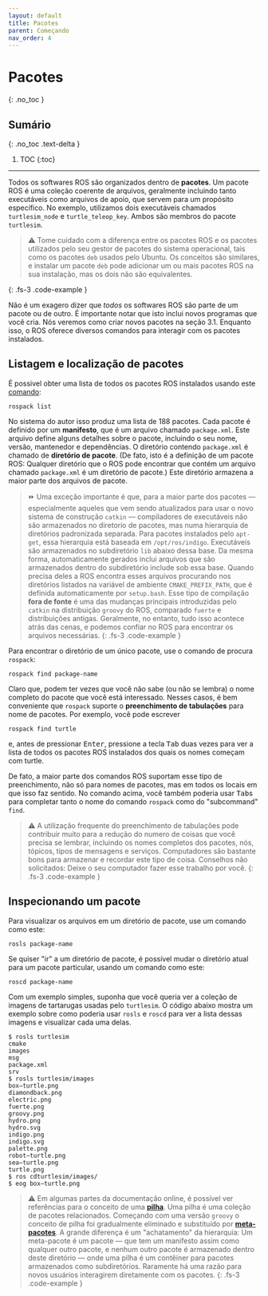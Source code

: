```yaml
---
layout: default
title: Pacotes
parent: Começando
nav_order: 4
---
```


# Pacotes
{: .no_toc }


## Sumário
{: .no_toc .text-delta }

1. TOC
{:toc}

---

Todos os softwares ROS são organizados dentro de **pacotes**. Um pacote ROS é uma coleção coerente de arquivos, geralmente incluindo tanto executáveis como arquivos de apoio, que servem para um propósito específico.
No exemplo, utilizamos dois executáveis chamados `turtlesim_node` e `turtle_teleop_key`.
Ambos são membros do pacote `turtlesim`.

> ⚠️ Tome cuidado com a diferença entre os pacotes ROS e os pacotes utilizados pelo seu gestor de pacotes do sistema operacional, tais como os pacotes `deb` usados pelo Ubuntu.
Os conceitos são similares, e instalar um pacote `deb` pode adicionar um ou mais pacotes ROS na sua instalação, mas os dois não são equivalentes. 

{: .fs-3 .code-example }

Não é um exagero dizer que *todos* os softwares ROS são parte de um pacote ou de outro.
É importante notar que isto inclui novos programas que você cria. Nós veremos como criar novos pacotes na seção 3.1. Enquanto isso, o ROS oferece diversos comandos para interagir com os pacotes instalados.

## Listagem e localização de pacotes

É possivel obter uma lista de todos os pacotes ROS instalados usando este [comando](http://wiki.ros.org/rospack):

```
rospack list
```
No sistema do autor isso produz uma lista de 188 pacotes. Cada pacote é definido por um  **manifesto**, que é um arquivo chamado `package.xml`. Este arquivo define alguns detalhes sobre o pacote, incluindo o seu nome, versão, mantenedor e  dependências.
O diretório contendo `package.xml` é chamado de **diretório de pacote**. (De fato, isto é a definição de um pacote ROS: Qualquer diretório que o ROS pode encontrar que contém um arquivo chamado `package.xml` é um diretório de pacote.) Este diretório armazena a maior parte dos arquivos de pacote.

> ⏩ Uma exceção importante é que, para a maior parte dos pacotes — especialmente aqueles que vem sendo atualizados para usar o novo sistema de construção `catkin` — compiladores de executáveis não são armazenados no diretorio de pacotes, mas numa hierarquia de diretórios padronizada separada. 
> Para pacotes instalados pelo `apt-get`, essa hierarquia está baseada em `/opt/ros/indigo`. Executáveis são armazenados no subdiretório `lib` abaixo dessa base.
Da mesma forma, automaticamente gerados inclui arquivos que são armazenados dentro do subdiretório include sob essa base. Quando precisa deles a ROS encontra esses arquivos procurando nos diretórios listados na variável de ambiente `CMAKE_PREFIX_PATH`, que é definida automaticamente por `setup.bash`. Esse tipo de compilação **fora de fonte** é uma das mudanças principais introduzidas pelo `catkin` na distribuição `groovy` do ROS, comparado `fuerte` e distribuições antigas. Geralmente, no entanto, tudo isso acontece atrás das cenas, e podemos confiar no ROS para encontrar os arquivos necessárias.
{: .fs-3 .code-example }

Para encontrar o diretório de um único pacote, use o comando de procura `rospack`:
```
rospack find package-name
```
Claro que, podem ter vezes que você não sabe (ou não se lembra) o nome completo do pacote que você está interessado. Nesses casos, é bem conveniente que
`rospack` suporte o **preenchimento de tabulações** para nome de pacotes. Por exemplo, você pode escrever
```
rospack find turtle
```
e, antes de pressionar <kbd>Enter</kbd>, pressione a tecla <kbd>Tab</kbd> duas vezes para ver a lista de todos os pacotes ROS instalados dos quais os nomes começam com turtle.
  
De fato, a maior parte dos comandos ROS suportam esse tipo de preenchimento, não só para nomes de pacotes, mas em todos os locais em que isso faz sentido. No comando acima, você também poderia usar <kbd>Tab</kbd>s para completar tanto o nome do comando `rospack` como do "subcommand" `find`.

> ⚠️ A utilização frequente do preenchimento de tabulações pode contribuir muito para a redução do numero de coisas que você precisa se lembrar, incluindo os nomes completos dos pacotes, nós, tópicos, tipos de mensagens e serviços. Computadores são bastante bons para armazenar e recordar este tipo de coisa. Conselhos não solicitados: Deixe o seu computador fazer esse trabalho por você.
{: .fs-3 .code-example }

## Inspecionando um pacote

Para visualizar os arquivos em um diretório de pacote, use um comando como este:
```
rosls package-name
```
Se quiser "ir" a um diretório de pacote, é possível mudar o diretório atual para um pacote particular, usando um comando como este:
```
roscd package-name
```

Com um exemplo simples, suponha que você queria ver a coleção de imagens de tartarugas usadas pelo `turtlesim`. O código abaixo mostra um exemplo sobre como poderia usar `rosls` e `roscd` para ver a lista dessas imagens e visualizar cada uma delas.

```console
$ rosls turtlesim
cmake
images
msg
package.xml
srv
$ rosls turtlesim/images
box−turtle.png
diamondback.png
electric.png
fuerte.png
groovy.png
hydro.png
hydro.svg
indigo.png
indigo.svg
palette.png
robot−turtle.png
sea−turtle.png
turtle.png
$ ros cdturtlesim/images/
$ eog box−turtle.png
```

> ⚠️ Em algumas partes da documentação online, é possível ver referências para o conceito de uma [**pilha**](http://wiki.ros.org/rosbuild/Stacks).  Uma pilha é uma coleção de pacotes relacionados. Começando com uma versão `groovy` o conceito de pilha foi gradualmente eliminado e substituído por [**meta-pacotes**](http://wiki.ros.org/catkin/package.xml).
> A grande diferença é um "achatamento" da hierarquia: Um meta-pacote é um pacote  — que tem um manifesto assim como qualquer outro pacote, e nenhum outro pacote é armazenado dentro deste diretório  — onde uma pilha é um contêiner para pacotes armazenados como subdiretórios. Raramente há uma razão para novos usuários interagirem diretamente com os pacotes. 
{: .fs-3 .code-example }
